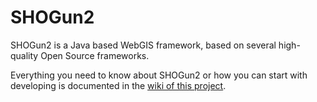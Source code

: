 # SHOGun2

SHOGun2 is a Java based WebGIS framework, based on several high-quality Open Source frameworks.

Everything you need to know about SHOGun2 or how you can start with developing is documented in the [wiki of this project](https://github.com/terrestris/shogun2/wiki).
